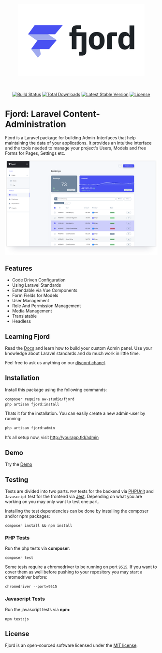 <p align="center" style="margin: 50px 0 !important;"><a href="https://www.fjord-admin.com" target="_blank" rel="noopener"><img src="./docs/fjord-logo-padding.svg" width="420"></p>

<p align="center">
    <a href="https://github.com/aw-studio/fjord/actions"><img src="https://github.com/aw-studio/fjord/workflows/tests/badge.svg" alt="Build Status"></a>
    <a href="https://packagist.org/packages/aw-studio/fjord"><img src="https://img.shields.io/packagist/dt/aw-studio/fjord?color=%234951f2" alt="Total Downloads"></a>
    <a href="https://packagist.org/packages/aw-studio/fjord"><img src="https://img.shields.io/github/v/release/aw-studio/fjord?color=%2383c2ff&label=stable" alt="Latest Stable Version"></a>
    <a href="https://packagist.org/packages/aw-studio/fjord"><img src="https://img.shields.io/github/license/aw-studio/fjord?color=%2331c653" alt="License"></a>
</p>

# Fjord: Laravel Content-Administration

Fjord is a Laravel package for building Admin-Interfaces that help maintaining the data of your applications. It provides an intuitive interface and the tools needed to manage your project's Users, Models and free Forms for Pages, Settings etc.

![Fjord Interface](./docs/fjord_screen.png 'Fjord Interface')

## Features

-   Code Driven Configuration
-   Using Laravel Standards
-   Extendable via Vue Components
-   Form Fields for Models
-   User Management
-   Role And Permission Management
-   Media Management
-   Translatable
-   Headless

## Learning Fjord

Read the [Docs](https://www.fjord-admin.com) and learn how to build your custom Admin panel. Use your knowledge about Laravel standards and do much work in little time.

Feel free to ask us anything on our [discord chanel](https://discord.gg/u4qpb5P).

## Installation

Install this package using the following commands:

```bash
composer require aw-studio/fjord
php artisan fjord:install
```

Thats it for the installation. You can easily create a new admin-user by running:

```bash
php artisan fjord:admin
```

It's all setup now, visit http://yourapp.tld/admin

## Demo

Try the [Demo](https://demo.fjord-admin.com)

## Testing

Tests are divided into two parts. `PHP` tests for the backend via [PHPUnit](https://phpunit.readthedocs.io/en/9.2/) and `Javascript` test for the frontend via [Jest](https://jestjs.io/). Depending on what you are working on you may only want to test one part.

Installing the test dependencies can be done by installing the composer and/or npm packages:

```shell
composer install && npm install
```

### PHP Tests

Run the php tests via **composer**:

```shell
composer test
```

Some tests require a chromedriver to be running on port `9515`. If you want to cover them as well before pushing to your repository you may start a chromedriver before:

```shell
chromedriver --port=9515
```

### Javascript Tests

Run the javascript tests via **npm**:

```shell
npm test:js
```

## License

Fjord is an open-sourced software licensed under the [MIT license](LICENSE.md).
